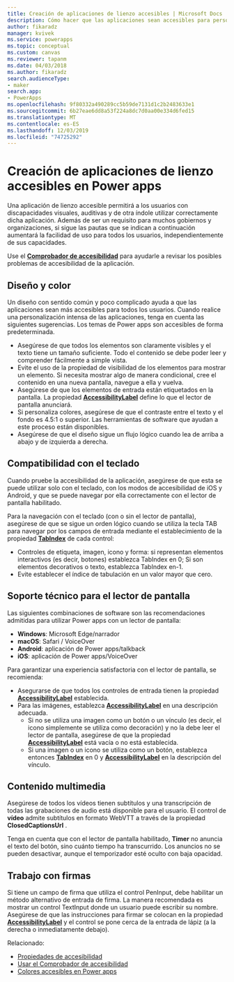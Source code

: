 ```yaml
---
title: Creación de aplicaciones de lienzo accesibles | Microsoft Docs
description: Cómo hacer que las aplicaciones sean accesibles para personas con discapacidades
author: fikaradz
manager: kvivek
ms.service: powerapps
ms.topic: conceptual
ms.custom: canvas
ms.reviewer: tapanm
ms.date: 04/03/2018
ms.author: fikaradz
search.audienceType:
- maker
search.app:
- PowerApps
ms.openlocfilehash: 9f80332a490289cc5b59de7131d1c2b2483633e1
ms.sourcegitcommit: 6b27eae6dd8a53f224a8dc7d0aa00e334d6fed15
ms.translationtype: MT
ms.contentlocale: es-ES
ms.lasthandoff: 12/03/2019
ms.locfileid: "74725292"
---
```

# <a name="create-accessible-canvas-apps-in-power-apps"></a>Creación de aplicaciones de lienzo accesibles en Power apps
Una aplicación de lienzo accesible permitirá a los usuarios con discapacidades visuales, auditivas y de otra índole utilizar correctamente dicha aplicación.  Además de ser un requisito para muchos gobiernos y organizaciones, si sigue las pautas que se indican a continuación aumentará la facilidad de uso para todos los usuarios, independientemente de sus capacidades.

Use el **[Comprobador de accesibilidad](accessibility-checker.md)** para ayudarle a revisar los posibles problemas de accesibilidad de la aplicación. 

## <a name="layout-and-color"></a>Diseño y color
Un diseño con sentido común y poco complicado ayuda a que las aplicaciones sean más accesibles para todos los usuarios.  Cuando realice una personalización intensa de las aplicaciones, tenga en cuenta las siguientes sugerencias.  Los temas de Power apps son accesibles de forma predeterminada.
- Asegúrese de que todos los elementos son claramente visibles y el texto tiene un tamaño suficiente.  Todo el contenido se debe poder leer y comprender fácilmente a simple vista.
- Evite el uso de la propiedad de visibilidad de los elementos para mostrar un elemento.  Si necesita mostrar algo de manera condicional, cree el contenido en una nueva pantalla, navegue a ella y vuelva.
- Asegúrese de que los elementos de entrada están etiquetados en la pantalla. La propiedad **[AccessibilityLabel](controls/properties-accessibility.md)** define lo que el lector de pantalla anunciará.
- Si personaliza colores, asegúrese de que el contraste entre el texto y el fondo es 4.5:1 o superior.  Las herramientas de software que ayudan a este proceso están disponibles.
- Asegúrese de que el diseño sigue un flujo lógico cuando lea de arriba a abajo y de izquierda a derecha.


## <a name="keyboard-support"></a>Compatibilidad con el teclado
Cuando pruebe la accesibilidad de la aplicación, asegúrese de que esta se puede utilizar solo con el teclado, con los modos de accesibilidad de iOS y Android, y que se puede navegar por ella correctamente con el lector de pantalla habilitado.

Para la navegación con el teclado (con o sin el lector de pantalla), asegúrese de que se sigue un orden lógico cuando se utiliza la tecla TAB para navegar por los campos de entrada mediante el establecimiento de la propiedad **[TabIndex](controls/properties-accessibility.md)** de cada control:
- Controles de etiqueta, imagen, icono y forma: si representan elementos interactivos (es decir, botones) establezca TabIndex en 0; Si son elementos decorativos o texto, establezca TabIndex en-1.
- Evite establecer el índice de tabulación en un valor mayor que cero.

## <a name="screen-reader-support"></a>Soporte técnico para el lector de pantalla
Las siguientes combinaciones de software son las recomendaciones admitidas para utilizar Power apps con un lector de pantalla:

- **Windows**: Microsoft Edge/narrador
- **macOS**: Safari / VoiceOver
- **Android**: aplicación de Power apps/talkback
- **iOS**: aplicación de Power apps/VoiceOver

Para garantizar una experiencia satisfactoria con el lector de pantalla, se recomienda:

- Asegurarse de que todos los controles de entrada tienen la propiedad **[AccessibilityLabel](controls/properties-accessibility.md)** establecida.
- Para las imágenes, establezca **[AccessibilityLabel](controls/properties-accessibility.md)** en una descripción adecuada.
  - Si no se utiliza una imagen como un botón o un vínculo (es decir, el icono simplemente se utiliza como decoración) y no la debe leer el lector de pantalla, asegúrese de que la propiedad **[AccessibilityLabel](controls/properties-accessibility.md)** está vacía o no está establecida.
  - Si una imagen o un icono se utiliza como un botón, establezca entonces **[TabIndex](controls/properties-accessibility.md)** en 0 y **[AccessibilityLabel](controls/properties-accessibility.md)** en la descripción del vínculo.


## <a name="multimedia"></a>Contenido multimedia
Asegúrese de todos los vídeos tienen subtítulos y una transcripción de todas las grabaciones de audio está disponible para el usuario.  El control de **vídeo** admite subtítulos en formato WebVTT a través de la propiedad **ClosedCaptionsUrl** .

Tenga en cuenta que con el lector de pantalla habilitado, **Timer** no anuncia el texto del botón, sino cuánto tiempo ha transcurrido.  Los anuncios no se pueden desactivar, aunque el temporizador esté oculto con baja opacidad.

## <a name="working-with-signatures"></a>Trabajo con firmas
Si tiene un campo de firma que utiliza el control PenInput, debe habilitar un método alternativo de entrada de firma.  La manera recomendada es mostrar un control TextInput donde un usuario puede escribir su nombre.  Asegúrese de que las instrucciones para firmar se colocan en la propiedad **[AccessibilityLabel](controls/properties-accessibility.md)** y el control se pone cerca de la entrada de lápiz (a la derecha o inmediatamente debajo).



Relacionado:
- [Propiedades de accesibilidad](controls/properties-accessibility.md)
- [Usar el Comprobador de accesibilidad](accessibility-checker.md)
- [Colores accesibles en Power apps](accessible-apps-color.md)
